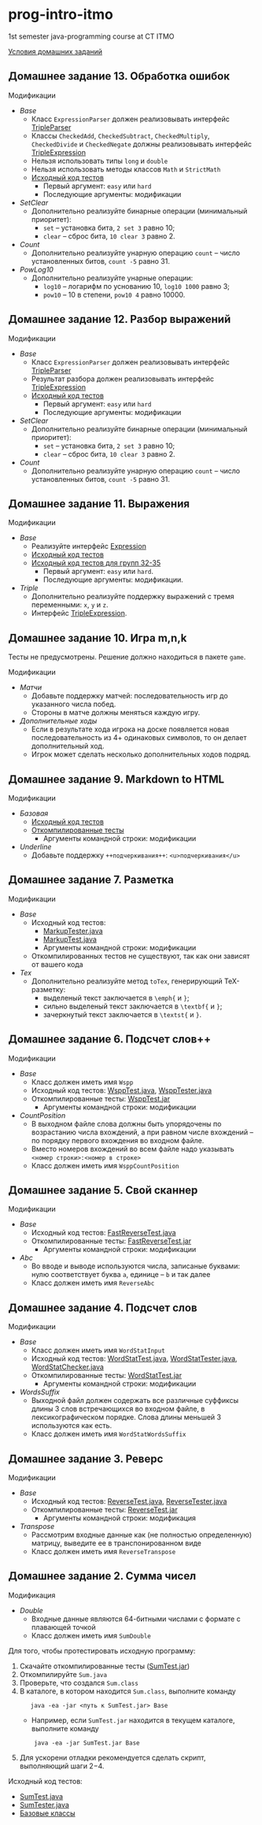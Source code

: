 # prog-intro-itmo
1st semester java-programming course at CT ITMO

[Условия домашних заданий](https://www.kgeorgiy.info/courses/prog-intro/homeworks.html)

## Домашнее задание 13. Обработка ошибок

Модификации
 * *Base*
    * Класс `ExpressionParser` должен реализовывать интерфейс
        [TripleParser](java/expression/exceptions/TripleParser.java)
    * Классы `CheckedAdd`, `CheckedSubtract`, `CheckedMultiply`,
        `CheckedDivide` и `CheckedNegate` должны реализовывать интерфейс
        [TripleExpression](java/expression/TripleExpression.java)
    * Нельзя использовать типы `long` и `double`
    * Нельзя использовать методы классов `Math` и `StrictMath`
    * [Исходный код тестов](java/expression/exceptions/ExceptionsTest.java)
        * Первый аргумент: `easy` или `hard`
        * Последующие аргументы: модификации
 * *SetClear*
    * Дополнительно реализуйте бинарные операции (минимальный приоритет):
        * `set` – установка бита, `2 set 3` равно 10;
        * `clear` – сброс бита, `10 clear 3` равно 2.
 * *Count*
    * Дополнительно реализуйте унарную операцию
      `count` – число установленных битов, `count -5` равно 31.
 * *PowLog10*
    * Дополнительно реализуйте унарные операции:
        * `log10` – логарифм по уснованию 10, `log10 1000` равно 3;
        * `pow10` – 10 в степени, `pow10 4` равно 10000.


## Домашнее задание 12. Разбор выражений

Модификации
 * *Base*
    * Класс `ExpressionParser` должен реализовывать интерфейс
        [TripleParser](java/expression/parser/TripleParser.java)
    * Результат разбора должен реализовывать интерфейс
        [TripleExpression](java/expression/TripleExpression.java)
    * [Исходный код тестов](java/expression/parser/ParserTest.java)
        * Первый аргумент: `easy` или `hard`
        * Последующие аргументы: модификации
 * *SetClear*
    * Дополнительно реализуйте бинарные операции (минимальный приоритет):
        * `set` – установка бита, `2 set 3` равно 10;
        * `clear` – сброс бита, `10 clear 3` равно 2.
 * *Count*
    * Дополнительно реализуйте унарную операцию
      `count` – число установленных битов, `count -5` равно 31.

## Домашнее задание 11. Выражения

Модификации
 * *Base*
    * Реализуйте интерфейс [Expression](java/expression/Expression.java)
    * [Исходный код тестов](java/expression/ExpressionTest.java)
    * [Исходный код тестов для групп 32-35](java/expression/ExpressionEasyTest.java)
        * Первый аргумент: `easy` или `hard`.
        * Последующие аргументы: модификации.
 * *Triple*
    * Дополнительно реализуйте поддержку выражений с тремя переменными: `x`, `y` и `z`.
    * Интерфейс [TripleExpression](java/expression/TripleExpression.java).


## Домашнее задание 10. Игра m,n,k

Тесты не предусмотрены. Решение должно находиться в пакете `game`.

Модификации
 * *Матчи*
    * Добавьте поддержку матчей: последовательность игр до указанного числа побед.
    * Стороны в матче должны меняться каждую игру.
 * *Дополнительные ходы*
    * Если в результате хода игрока на доске появляется новая последовательность
      из 4+ одинаковых символов, то он делает дополнительный ход.
    * Игрок может сделать несколько дополнительных ходов подряд.




## Домашнее задание 9. Markdown to HTML

Модификации
 * *Базовая*
    * [Исходный код тестов](java/md2html/Md2HtmlTester.java)
    * [Откомпилированные тесты](artifacts/Md2HtmlTest.jar)
        * Аргументы командной строки: модификации
 * *Underline*
    * Добавьте поддержку `++подчеркивания++`: `<u>подчеркивания</u>`


## Домашнее задание 7. Разметка

Модификации
 * *Base*
    * Исходный код тестов:
        * [MarkupTester.java](java/markup/MarkupTester.java)
        * [MarkupTest.java](java/markup/MarkupTest.java)
        * Аргументы командной строки: модификации
    * Откомпилированных тестов не существуют, 
      так как они зависят от вашего кода
 * *Tex*
    * Дополнительно реализуйте метод `toTex`, генерирующий TeX-разметку:
      * выделеный текст заключается в `\emph{` и `}`;
      * сильно выделеный текст заключается в `\textbf{` и `}`;
      * зачеркнутый текст заключается в `\textst{` и `}`.

## Домашнее задание 6. Подсчет слов++

Модификации
 * *Base*
    * Класс должен иметь имя `Wspp`
    * Исходный код тестов:
        [WsppTest.java](java/wspp/WsppTest.java),
        [WsppTester.java](java/wspp/WsppTester.java)
    * Откомпилированные тесты: [WsppTest.jar](artifacts/WsppTest.jar)
        * Аргументы командной строки: модификации
 * *CountPosition*
    * В выходном файле слова должны быть упорядочены по возрастанию числа
      вхождений, а при равном числе вхождений – по порядку первого вхождения
      во входном файле.
    * Вместо номеров вхождений во всем файле надо указывать
      `<номер строки>:<номер в строке>`
    * Класс должен иметь имя `WsppCountPosition`


## Домашнее задание 5. Свой сканнер

Модификации
 * *Base*
    * Исходный код тестов: [FastReverseTest.java](java/reverse/FastReverseTest.java)
    * Откомпилированные тесты: [FastReverseTest.jar](artifacts/FastReverseTest.jar)
        * Аргументы командной строки: модификации
 * *Abc*
    * Во вводе и выводе используются числа, записаные буквами:
      нулю соответствует буква `a`, единице – `b` и так далее
    * Класс должен иметь имя `ReverseAbc`


## Домашнее задание 4. Подсчет слов

Модификации
 * *Base*
    * Класс должен иметь имя `WordStatInput`
    * Исходный код тестов:
        [WordStatTest.java](java/wordStat/WordStatTest.java),
        [WordStatTester.java](java/wordStat/WordStatTester.java),
        [WordStatChecker.java](java/wordStat/WordStatChecker.java)
    * Откомпилированные тесты: [WordStatTest.jar](artifacts/WordStatTest.jar)
        * Аргументы командной строки: модификации
 * *WordsSuffix*
    * Выходной файл должен содержать все различные суффиксы длины 3
      слов встречающихся во входном файле,
      в лексикографическом порядке.
      Слова длины меньшей 3 используются как есть.
    * Класс должен иметь имя `WordStatWordsSuffix`


## Домашнее задание 3. Реверс

Модификации
 * *Base*
    * Исходный код тестов:
        [ReverseTest.java](java/reverse/ReverseTest.java),
        [ReverseTester.java](java/reverse/ReverseTester.java)
    * Откомпилированные тесты: [ReverseTest.jar](artifacts/ReverseTest.jar)
        * Аргументы командной строки: модификация
 * *Transpose*
    * Рассмотрим входные данные как (не полностью определенную) матрицу,
      выведите ее в транспонированном виде
    * Класс должен иметь имя `ReverseTranspose`


## Домашнее задание 2. Сумма чисел

Модификация
 * *Double*
    * Входные данные являются 64-битными числами с формате с плавающей точкой
    * Класс должен иметь имя `SumDouble`

Для того, чтобы протестировать исходную программу:

 1. Скачайте откомпилированные тесты ([SumTest.jar](artifacts/SumTest.jar))
 1. Откомпилируйте `Sum.java`
 1. Проверьте, что создался `Sum.class`
 1. В каталоге, в котором находится `Sum.class`, выполните команду
    ```
       java -ea -jar <путь к SumTest.jar> Base
    ```
    * Например, если `SumTest.jar` находится в текущем каталоге, выполните команду
    ```
        java -ea -jar SumTest.jar Base
    ```
 1. Для ускорени отладки рекомендуется сделать скрипт, выполняющий шаги 2−4.

Исходный код тестов:

* [SumTest.java](java/sum/SumTest.java)
* [SumTester.java](java/sum/SumTester.java)
* [Базовые классы](java/base/)
 

